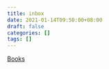 ```yaml
---
title: inbox
date: 2021-01-14T09:50:00+08:00
draft: false
categories: []
tags: []
---
```


[Books](books)



